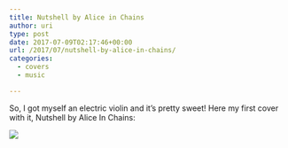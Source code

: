 ```yaml
---
title: Nutshell by Alice in Chains
author: uri
type: post
date: 2017-07-09T02:17:46+00:00
url: /2017/07/nutshell-by-alice-in-chains/
categories:
  - covers
  - music

---
```

So, I got myself an electric violin and it&#8217;s pretty sweet! Here my first cover with it, Nutshell by Alice In Chains:

[![](http://img.youtube.com/vi/8tx5Evw-WXw?ecver=1/0.jpg)](https://youtube.com/watch?v=8tx5Evw-WXw?ecver=1) 